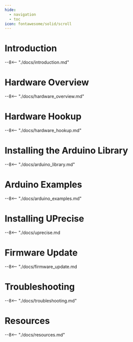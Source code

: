 ```yaml
---
hide:
  - navigation
  - toc
icon: fontawesome/solid/scroll
---
```


# Introduction
--8<-- "./docs/introduction.md"

# Hardware Overview
--8<-- "./docs/hardware_overview.md"

# Hardware Hookup
--8<-- "./docs/hardware_hookup.md"

# Installing the Arduino Library
--8<-- "./docs/arduino_library.md"

# Arduino Examples
--8<-- "./docs/arduino_examples.md"

# Installing UPrecise
--8<-- "./docs/uprecise.md

# Firmware Update
--8<-- "./docs/firmware_update.md

# Troubleshooting
--8<-- "./docs/troubleshooting.md"

# Resources
--8<-- "./docs/resources.md"
